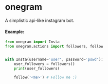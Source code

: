 # onegram

A simplistic api-like instagram bot.

#### Example:
```py
from onegram import Insta
from onegram.actions import followers, follow


with Insta(username='user', password='pswd'):
    user_followers = followers()
    print(user_followers)

    follow('<me>') # Follow me :)
```
